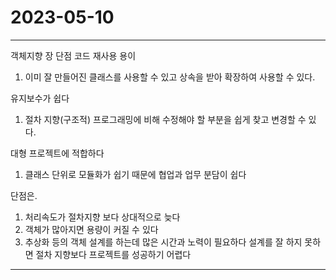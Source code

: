 # 2023-05-10

***
객체지향 장 단점
코드 재사용 용이
1. 이미 잘 만들어진 클래스를 사용할 수 있고 상속을 받아 확장하여 사용할 수 있다.

유지보수가 쉽다
1. 절차 지향(구조적) 프로그래밍에 비해 수정해야 할 부분을 쉽게 찾고 변경할 수 있다.

대형 프로젝트에 적합하다
1. 클래스 단위로 모듈화가 쉽기 때문에 협업과 업무 분담이 쉽다

단점은.
1. 처리속도가 절차지향 보다 상대적으로 늦다
2. 객체가 많아지면 용량이 커질 수 있다
3. 추상화 등의 객체 설계를 하는데 많은 시간과 노력이 필요하다
	설계를 잘 하지 못하면 절차 지향보다 프로젝트를 성공하기 어렵다
***






